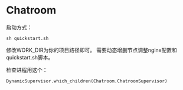 # Chatroom

启动方式：
```
sh quickstart.sh
```
修改WORK_DIR为你的项目路径即可。
需要动态增删节点调整nginx配置和quickstart.sh脚本。

检查进程用这个：
```
DynamicSupervisor.which_children(Chatroom.ChatroomSupervisor)
```